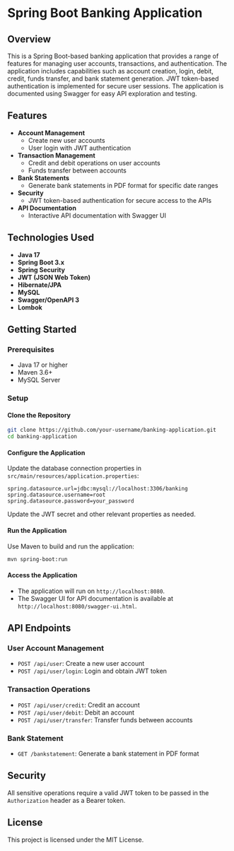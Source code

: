 
# Spring Boot Banking Application

## Overview
This is a Spring Boot-based banking application that provides a range of features for managing user accounts, transactions, and authentication. The application includes capabilities such as account creation, login, debit, credit, funds transfer, and bank statement generation. JWT token-based authentication is implemented for secure user sessions. The application is documented using Swagger for easy API exploration and testing.

## Features
- **Account Management**
  - Create new user accounts
  - User login with JWT authentication
- **Transaction Management**
  - Credit and debit operations on user accounts
  - Funds transfer between accounts
- **Bank Statements**
  - Generate bank statements in PDF format for specific date ranges
- **Security**
  - JWT token-based authentication for secure access to the APIs
- **API Documentation**
  - Interactive API documentation with Swagger UI

## Technologies Used
- **Java 17**
- **Spring Boot 3.x**
- **Spring Security**
- **JWT (JSON Web Token)**
- **Hibernate/JPA**
- **MySQL**
- **Swagger/OpenAPI 3**
- **Lombok**

## Getting Started

### Prerequisites
- Java 17 or higher
- Maven 3.6+
- MySQL Server

### Setup

#### Clone the Repository
```bash
git clone https://github.com/your-username/banking-application.git
cd banking-application
```

#### Configure the Application
Update the database connection properties in `src/main/resources/application.properties`:

```properties
spring.datasource.url=jdbc:mysql://localhost:3306/banking
spring.datasource.username=root
spring.datasource.password=your_password
```

Update the JWT secret and other relevant properties as needed.

#### Run the Application

Use Maven to build and run the application:

```bash
mvn spring-boot:run
```

#### Access the Application

- The application will run on `http://localhost:8080`.
- The Swagger UI for API documentation is available at `http://localhost:8080/swagger-ui.html`.

## API Endpoints

### User Account Management
- `POST /api/user`: Create a new user account
- `POST /api/user/login`: Login and obtain JWT token

### Transaction Operations
- `POST /api/user/credit`: Credit an account
- `POST /api/user/debit`: Debit an account
- `POST /api/user/transfer`: Transfer funds between accounts

### Bank Statement
- `GET /bankstatement`: Generate a bank statement in PDF format

## Security

All sensitive operations require a valid JWT token to be passed in the `Authorization` header as a Bearer token.

## License

This project is licensed under the MIT License.
